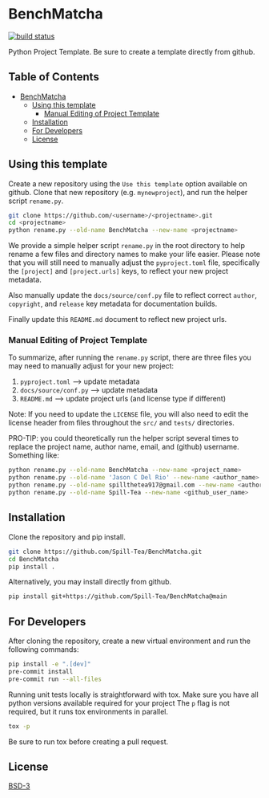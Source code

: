 # BenchMatcha
[![build status][buildstatus-image]][buildstatus-url]

[buildstatus-image]: https://github.com/Spill-Tea/BenchMatcha/actions/workflows/python-app.yml/badge.svg?branch=main
[buildstatus-url]: https://github.com/Spill-Tea/BenchMatcha/actions?query=branch%3Amain

Python Project Template. Be sure to create a template directly
from github.

<!-- omit in toc -->
## Table of Contents
- [BenchMatcha](#pytemplate)
  - [Using this template](#using-this-template)
    - [Manual Editing of Project Template](#manual-editing-of-project-template)
  - [Installation](#installation)
  - [For Developers](#for-developers)
  - [License](#license)

## Using this template
Create a new repository using the `Use this template` option available on github.
Clone that new repository (e.g. `mynewproject`), and run the helper script `rename.py`.

```bash
git clone https://github.com/<username>/<projectname>.git
cd <projectname>
python rename.py --old-name BenchMatcha --new-name <projectname>

```
We provide a simple helper script `rename.py` in the root directory to help rename a few
files and directory names to make your life easier. Please note that you will still need
to manually adjust the `pyproject.toml` file, specifically the `[project]` and
`[project.urls]` keys, to reflect your new project metadata.

Also manually update the `docs/source/conf.py` file to reflect correct `author`,
`copyright`, and `release` key metadata for documentation builds.

Finally update this `README.md` document to reflect new project urls.

### Manual Editing of Project Template
To summarize, after running the `rename.py` script, there are three files you may need
to manually adjust for your new project:

1. `pyproject.toml` --> update metadata
1. `docs/source/conf.py` --> update metadata
1. `README.md` --> update project urls (and license type if different)

Note: If you need to update the `LICENSE` file, you will also need to edit the license
header from files throughout the `src/` and `tests/` directories.

PRO-TIP: you could theoretically run the helper script several times to replace the
project name, author name, email, and (github) username. Something like:

```bash
python rename.py --old-name BenchMatcha --new-name <project_name>
python rename.py --old-name 'Jason C Del Rio' --new-name <author_name>
python rename.py --old-name spillthetea917@gmail.com --new-name <author_email>
python rename.py --old-name Spill-Tea --new-name <github_user_name>
```

## Installation
Clone the repository and pip install.

```bash
git clone https://github.com/Spill-Tea/BenchMatcha.git
cd BenchMatcha
pip install .
```

Alternatively, you may install directly from github.
```bash
pip install git+https://github.com/Spill-Tea/BenchMatcha@main
```


## For Developers
After cloning the repository, create a new virtual environment and run the following
commands:

```bash
pip install -e ".[dev]"
pre-commit install
pre-commit run --all-files
```

Running unit tests locally is straightforward with tox. Make sure
you have all python versions available required for your project
The `p` flag is not required, but it runs tox environments in parallel.
```bash
tox -p
```
Be sure to run tox before creating a pull request.

## License
[BSD-3](LICENSE)
